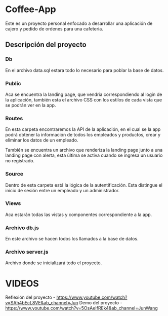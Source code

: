 # Coffee-App
Este es un proyecto personal enfocado a desarrollar una aplicación de cajero y pedido de ordenes para una cafeteria.

## Descripción del proyecto
### Db
En el archivo data.sql estara todo lo necesario para poblar la base de datos.

### Public
Aca se encuentra la landing page, que vendria correspondiendo al login de la aplicación, también esta el archivo CSS con los estilos de cada vista que se podrán ver en la app.

### Routes
En esta carpeta encontraremos la API de la aplicación, en el cual se la app podrá obtener la información de todos los empleados y productos, crear y eliminar los datos de un empleado.

También se encuentra un archivo que renderiza la landing page junto a una landing page con alerta, esta última se activa cuando se ingresa un usuario no registrado.

### Source
Dentro de esta carpeta está la lógica de la autentificación. Esta distingue el inicio de sesión entre un empleado y un administrador.

### Views
Aca estarán todas las vistas y componentes correspondiente a la app.

### Archivo db.js
En este archivo se hacen todos los llamados a la base de datos.

### Archivo server.js
Archivo donde se inicializará todo el proyecto.

# VIDEOS
Reflexión del proyecto - https://www.youtube.com/watch?v=SAh4bEcL8VE&ab_channel=Jun
Demo del proyecto - https://www.youtube.com/watch?v=5OsAeIfREk4&ab_channel=JunWang
